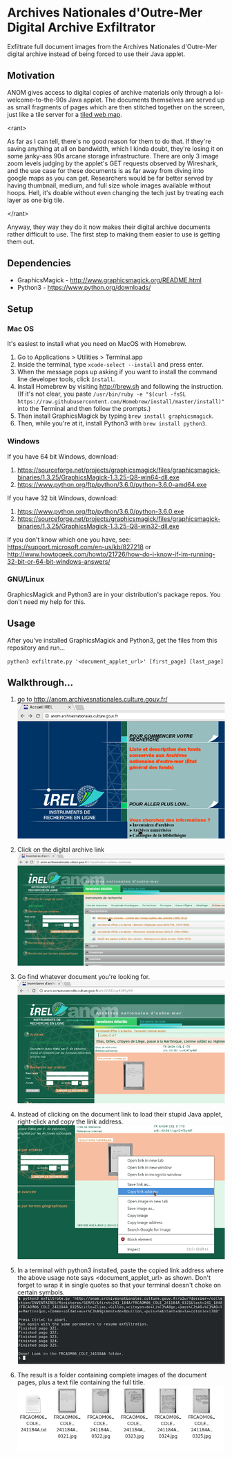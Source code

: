 # Archives Nationales d'Outre-Mer Digital Archive Exfiltrator
Exfiltrate full document images from the Archives Nationales d'Outre-Mer digital archive instead of being forced to use their Java applet.

## Motivation
ANOM gives access to digital copies of archive materials only through a lol-welcome-to-the-90s Java applet. The documents themselves are served up as small fragments of pages which are then stitched together on the screen, just like a tile server for a [tiled web map](https://en.wikipedia.org/wiki/Tiled_web_map). 

\<rant\>

As far as I can tell, there's no good reason for them to do that. If they're saving anything at all on bandwidth, which I kinda doubt, they're losing it on some janky-ass 90s arcane storage infrastructure. There are only 3 image zoom levels judging by the applet's GET requests observed by Wireshark, and the use case for these documents is as far away from diving into google maps as you can get. Researchers would be far better served by having thumbnail, medium, and full size whole images available without hoops. Hell, it's doable without even changing the tech just by treating each layer as one big tile.

\</rant\>

Anyway, they way they do it now makes their digital archive documents rather difficult to use.
The first step to making them easier to use is getting them out.

## Dependencies
* GraphicsMagick - http://www.graphicsmagick.org/README.html
* Python3 - https://www.python.org/downloads/

## Setup
### Mac OS
It's easiest to install what you need on MacOS with Homebrew.

1. Go to Applications > Utilities > Terminal.app
2. Inside the terminal, type `xcode-select --install` and press enter.
3. When the message pops up asking if you want to install the command line developer tools, click `Install`.
4. Install Homebrew by visiting http://brew.sh and following the instruction. (If it's not clear, you paste `/usr/bin/ruby -e "$(curl -fsSL https://raw.githubusercontent.com/Homebrew/install/master/install)"` into the Terminal and then follow the prompts.)
4. Then install GraphicsMagick by typing `brew install graphicsmagick`.
5. Then, while you're at it, install Python3 with `brew install python3`.

### Windows
If you have 64 bit Windows, download: 

1. https://sourceforge.net/projects/graphicsmagick/files/graphicsmagick-binaries/1.3.25/GraphicsMagick-1.3.25-Q8-win64-dll.exe
2. https://www.python.org/ftp/python/3.6.0/python-3.6.0-amd64.exe

If you have 32 bit Windows, download: 

1. https://www.python.org/ftp/python/3.6.0/python-3.6.0.exe
2. https://sourceforge.net/projects/graphicsmagick/files/graphicsmagick-binaries/1.3.25/GraphicsMagick-1.3.25-Q8-win32-dll.exe


If you don't know which one you have, see: https://support.microsoft.com/en-us/kb/827218 or http://www.howtogeek.com/howto/21726/how-do-i-know-if-im-running-32-bit-or-64-bit-windows-answers/

### GNU/Linux

GraphicsMagick and Python3 are in your distribution's package repos. You don't need my help for this.

## Usage
After you've installed GraphicsMagick and Python3, get the files from this repository and run...

`python3 exfiltrate.py '<document_applet_url>' [first_page] [last_page]`

## Walkthrough...
1. go to http://anom.archivesnationales.culture.gouv.fr/
![ANOM front page](screenshots/screen1.png)

2. Click on the digital archive link
![digital archive](screenshots/screen2.png)

3. Go find whatever document you're looking for.
![example document](screenshots/screen3.png)

4. Instead of clicking on the document link to load their stupid Java applet, right-click and copy the link address.
![copy the link url](screenshots/screen4.png)

5. In a terminal with python3 installed, paste the copied link address where the above usage note says \<document_applet_url\> as shown. Don't forget to wrap it in single quotes so that your terminal doesn't choke on certain symbols.
![running the command](screenshots/screen5.png)

6. The result is a folder containing complete images of the document pages, plus a text file containing the full title.
![resulting files](screenshots/screen6.png)
